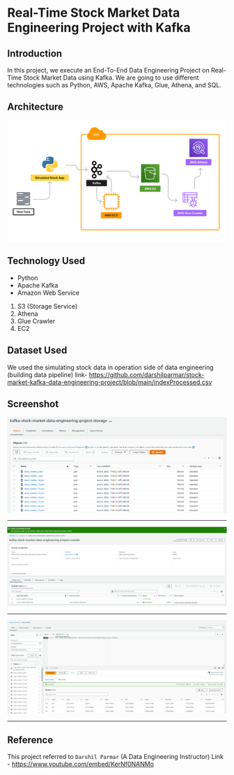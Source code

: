 # Real-Time Stock Market Data Engineering Project with Kafka

## Introduction 
In this project, we execute an End-To-End Data Engineering Project on Real-Time Stock Market Data using Kafka.
We are going to use different technologies such as Python, AWS, Apache Kafka, Glue, Athena, and SQL.

## Architecture 
<img src="images\architecture.png">

## Technology Used
- Python
- Apache Kafka
- Amazon Web Service
1. S3 (Storage Service)
2. Athena
3. Glue Crawler
4. EC2


## Dataset Used
We used the simulating stock data in operation side of data engineering (building data pipeline) 
link- https://github.com/darshilparmar/stock-market-kafka-data-engineering-project/blob/main/indexProcessed.csv


## Screenshot



<img src="images\S3.png">

---

<img src="images\glue_crawler.png">

---

<img src="images\athena.png">

---

## Reference
This project referred to  `Darshil Parmar` (A Data Engineering Instructor)
Link - https://www.youtube.com/embed/KerNf0NANMo
